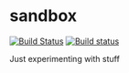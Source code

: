 # sandbox

[![Build Status](https://travis-ci.com/jposselt/sandbox.svg?branch=main)](https://travis-ci.com/jposselt/sandbox)
[![Build status](https://ci.appveyor.com/api/projects/status/rk64wa2e04wg4h3g/branch/main?svg=true)](https://ci.appveyor.com/project/jposselt/sandbox/branch/main)

Just experimenting with stuff
